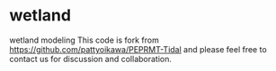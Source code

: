 # wetland
wetland modeling
This code is fork from https://github.com/pattyoikawa/PEPRMT-Tidal and please feel free to contact us for discussion and collaboration.
